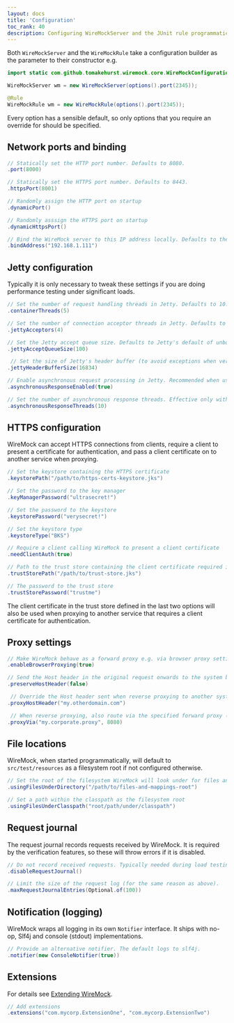 ```yaml
---
layout: docs
title: 'Configuration'
toc_rank: 40
description: Configuring WireMockServer and the JUnit rule programmatically.
---
```


Both ``WireMockServer`` and the ``WireMockRule`` take a configuration builder as the parameter to their constructor e.g.

```java
import static com.github.tomakehurst.wiremock.core.WireMockConfiguration.options;

WireMockServer wm = new WireMockServer(options().port(2345));

@Rule
WireMockRule wm = new WireMockRule(options().port(2345));
```

Every option has a sensible default, so only options that you require an override for should be specified.

## Network ports and binding

```java
// Statically set the HTTP port number. Defaults to 8080.
.port(8000)

// Statically set the HTTPS port number. Defaults to 8443.
.httpsPort(8001)

// Randomly assign the HTTP port on startup
.dynamicPort()

// Randomly asssign the HTTPS port on startup
.dynamicHttpsPort()

// Bind the WireMock server to this IP address locally. Defaults to the loopback adaptor.
.bindAddress("192.168.1.111")
```


## Jetty configuration

Typically it is only necessary to tweak these settings if you are doing performance testing under significant loads.

```java
// Set the number of request handling threads in Jetty. Defaults to 10.
.containerThreads(5)

// Set the number of connection acceptor threads in Jetty. Defaults to 2.
.jettyAcceptors(4)

// Set the Jetty accept queue size. Defaults to Jetty's default of unbounded.
.jettyAcceptQueueSize(100)

 // Set the size of Jetty's header buffer (to avoid exceptions when very large request headers are sent). Defaults to 8192.
.jettyHeaderBufferSize(16834)

// Enable asynchronous request processing in Jetty. Recommended when using WireMock for performance testing with delays, as it allows much more efficient use of container threads and therefore higher throughput. Defaults to false. 
.asynchronousResponseEnabled(true)

// Set the number of asynchronous response threads. Effective only with asynchronousResponseEnabled=true. Defaults to 10.
.asynchronousResponseThreads(10)
```

## HTTPS configuration

WireMock can accept HTTPS connections from clients, require a client to present a certificate for authentication, and pass a client certificate on to another service when proxying.

```java
// Set the keystore containing the HTTPS certificate
.keystorePath("/path/to/https-certs-keystore.jks")

// Set the password to the key manager
.keyManagerPassword("ultrasecret!")

// Set the password to the keystore
.keystorePassword("verysecret!")

// Set the keystore type
.keystoreType("BKS")

// Require a client calling WireMock to present a client certificate
.needClientAuth(true)

// Path to the trust store containing the client certificate required in by the previous parameter
.trustStorePath("/path/to/trust-store.jks")

// The password to the trust store
.trustStorePassword("trustme")
```

The client certificate in the trust store defined in the last two options will also be used when proxying to another service that requires a client certificate for authentication.

## Proxy settings

```java
// Make WireMock behave as a forward proxy e.g. via browser proxy settings
.enableBrowserProxying(true)

// Send the Host header in the original request onwards to the system being proxied to
.preserveHostHeader(false)

 // Override the Host header sent when reverse proxying to another system (this and the previous parameter are mutually exclusive)
.proxyHostHeader("my.otherdomain.com")

 // When reverse proxying, also route via the specified forward proxy (useful inside corporate firewalls)
.proxyVia("my.corporate.proxy", 8080)
```


## File locations

WireMock, when started programmatically, will default to `src/test/resources` as a filesystem root if not configured otherwise.

```java
// Set the root of the filesystem WireMock will look under for files and mappings
.usingFilesUnderDirectory("/path/to/files-and-mappings-root")

// Set a path within the classpath as the filesystem root
.usingFilesUnderClasspath("root/path/under/classpath")
```

## Request journal

The request journal records requests received by WireMock. It is required by the verification features, so these will throw errors if it is disabled.

```java
// Do not record received requests. Typically needed during load testing to avoid JVM heap exhaustion.
.disableRequestJournal()

// Limit the size of the request log (for the same reason as above).
.maxRequestJournalEntries(Optional.of(100))
```

## Notification (logging)

WireMock wraps all logging in its own ``Notifier`` interface. It ships with no-op, Slf4j and console (stdout) implementations.

```java
// Provide an alternative notifier. The default logs to slf4j.
.notifier(new ConsoleNotifier(true))
```


## Extensions

For details see [Extending WireMock](/docs/extending-wiremock/).

```java
// Add extensions
.extensions("com.mycorp.ExtensionOne", "com.mycorp.ExtensionTwo")
```
